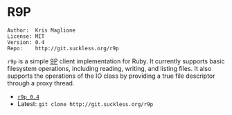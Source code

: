 R9P
===
    Author:  Kris Maglione
    License: MIT
    Version: 0.4
    Repo:    http://git.suckless.org/r9p

`r9p` is a simple [9P](http://9p.cat-v.org) client implementation for Ruby. It currently supports basic filesystem operations, including reading, writing, and listing files. It also supports the operations of the IO class by providing a true file descriptor through a proxy thread.

* [`r9p 0.4`](http://dl.suckless.org/libs/r9p-0.4.tgz)
* Latest: `git clone http://git.suckless.org/r9p`


